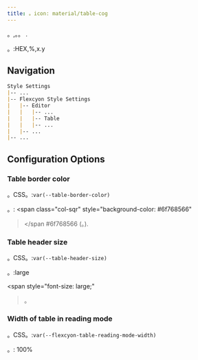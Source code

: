```yaml
---
title: 。icon: material/table-cog
---
```


。,。。
.

。:HEX,%,x.y

## Navigation

```md
Style Settings
|-- ...
|-- Flexcyon Style Settings
|   |-- Editor
|   |   |-- ...
|   |   |-- Table
|   |   |-- ...
|   |-- ...
|-- ...
```

## Configuration Options

### Table border color

。CSS。:`var(--table-border-color)`

。:
<span class="col-sqr" style="background-color: #6f768566"
></span
>#6f768566 (。).

### Table header size

。CSS。:`var(--table-header-size)`

。:large

<span style="font-size: large;"
>。</span>

### Width of table in reading mode

。CSS。:`var(--flexcyon-table-reading-mode-width)`

。: 100%

